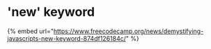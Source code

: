 # 'new' keyword

{% embed url="https://www.freecodecamp.org/news/demystifying-javascripts-new-keyword-874df126184c/" %}



